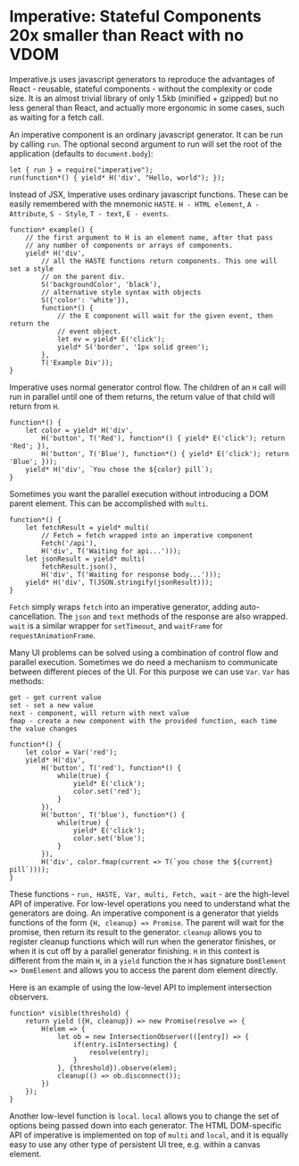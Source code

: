 Imperative: Stateful Components 20x smaller than React with no VDOM
===================================================================

Imperative.js uses javascript generators to reproduce the advantages of React -
reusable, stateful components - without the complexity or code size. It is an
almost trivial library of only 1.5kb (minified + gzipped) but no less general
than React, and actually more ergonomic in some cases, such as waiting for a
fetch call.

An imperative component is an ordinary javascript generator. It can be run by
calling `run`. The optional second argument to run will set the root of the
application (defaults to `document.body`):

~~~{.javascript}
let { run } = require("imperative");
run(function*() { yield* H('div', "Hello, world"); });
~~~

Instead of JSX, Imperative uses ordinary javascript functions. These can be
easily remembered with the mnemonic `HASTE`. `H - HTML element`, `A - Attribute`, 
`S - Style`, `T - text`, `E - events`.

~~~{.javascript}
function* example() {
    // the first argument to H is an element name, after that pass 
    // any number of components or arrays of components.
    yield* H('div',
        // all the HASTE functions return components. This one will set a style
        // on the parent div.
        S('backgroundColor', 'black'),
        // alternative style syntax with objects
        S({'color': 'white'}),
        function*() {
            // the E component will wait for the given event, then return the
            // event object.
            let ev = yield* E('click');
            yield* S('border', '1px solid green');
        },
        T('Example Div'));
}
~~~

Imperative uses normal generator control flow. The children of an `H` call will
run in parallel until one of them returns, the return value of that child will
return from `H`.

~~~{.javascript}
function*() {
    let color = yield* H('div',
        H('button', T('Red'), function*() { yield* E('click'); return 'Red'; }),
        H('button', T('Blue'), function*() { yield* E('click'); return 'Blue'; }));
    yield* H('div', `You chose the ${color} pill`);
}
~~~

Sometimes you want the parallel execution without introducing a DOM parent element. This can be accomplished with `multi`.

~~~{.javascript}
function*() {
    let fetchResult = yield* multi(
        // Fetch = fetch wrapped into an imperative component
        Fetch('/api'),
        H('div', T('Waiting for api...')));
    let jsonResult = yield* multi(
        fetchResult.json(),
        H('div', T('Waiting for response body...')));
    yield* H('div', T(JSON.stringify(jsonResult)));
}
~~~

`Fetch` simply wraps `fetch` into an imperative generator, adding
auto-cancellation. The `json` and `text` methods of the response are also
wrapped. `wait` is a similar wrapper for `setTimeout`, and `waitFrame` for
`requestAnimationFrame`.

Many UI problems can be solved using a combination of control flow and parallel
execution. Sometimes we do need a mechanism to communicate between different
pieces of the UI. For this purpose we can use `Var`. `Var` has methods:

~~~
get - get current value
set - set a new value
next - component, will return with next value
fmap - create a new component with the provided function, each time the value changes
~~~

~~~{.javascript}
function*() {
    let color = Var('red');
    yield* H('div',
        H('button', T('red'), function*() { 
            while(true) { 
                yield* E('click'); 
                color.set('red'); 
            } 
        }),
        H('button', T('blue'), function*() { 
            while(true) { 
                yield* E('click'); 
                color.set('blue'); 
            } 
        }),
        H('div', color.fmap(current => T(`you chose the ${current} pill`))));
}
~~~

These functions - `run, HASTE, Var, multi, Fetch, wait` - are the high-level
API of imperative. For low-level operations you need to understand what the
generators are doing. An imperative component is a generator that yields
functions of the form `{H, cleanup} => Promise`. The parent will wait for the
promise, then return its result to the generator. `cleanup` allows you to
register cleanup functions which will run when the generator finishes, or when
it is cut off by a parallel generator finishing. `H` in this context is
different from the main `H`, in a `yield` function the `H` has signature
`DomElement => DomElement` and allows you to access the parent dom element
directly.

Here is an example of using the low-level API to implement intersection observers.

~~~{.javascript}
function* visible(threshold) {
    return yield ({H, cleanup}) => new Promise(resolve => {
        H(elem => {
            let ob = new IntersectionObserver(([entry]) => {
                if(entry.isIntersecting) {
                    resolve(entry);
                }
            }, {threshold}).observe(elem);
            cleanup(() => ob.disconnect());
        })
    });
}
~~~

Another low-level function is `local`. `local` allows you to change the set of
options being passed down into each generator. The HTML DOM-specific API of
imperative is implemented on top of `multi` and `local`, and it is equally easy
to use any other type of persistent UI tree, e.g. within a canvas element.
